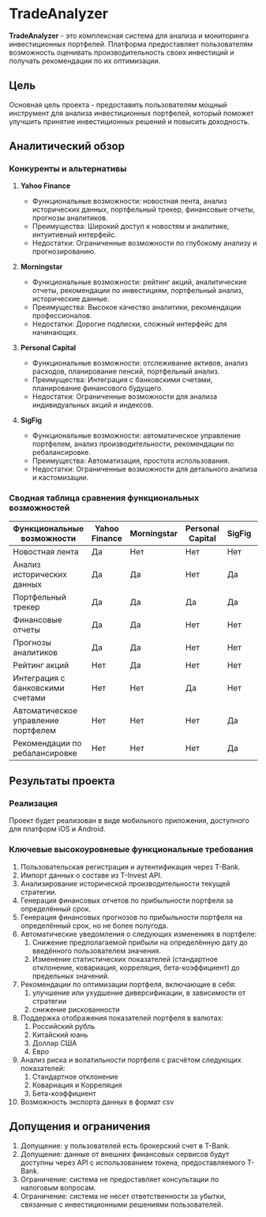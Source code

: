 # TradeAnalyzer

**TradeAnalyzer** - это комплексная система для анализа и мониторинга инвестиционных портфелей. Платформа предоставляет пользователям возможность оценивать производительность своих инвестиций и получать рекомендации по их оптимизации.
## Цель
Основная цель проекта - предоставить пользователям мощный инструмент для анализа инвестиционных портфелей, который поможет улучшить принятие инвестиционных решений и повысить доходность.
## Аналитический обзор
### Конкуренты и альтернативы

1. **Yahoo Finance**
   - Функциональные возможности: новостная лента, анализ исторических данных, портфельный трекер, финансовые отчеты, прогнозы аналитиков.
   - Преимущества: Широкий доступ к новостям и аналитике, интуитивный интерфейс.
   - Недостатки: Ограниченные возможности по глубокому анализу и прогнозированию.

2. **Morningstar**
   - Функциональные возможности: рейтинг акций, аналитические отчеты, рекомендации по инвестициям, портфельный анализ, исторические данные.
   - Преимущества: Высокое качество аналитики, рекомендации профессионалов.
   - Недостатки: Дорогие подписки, сложный интерфейс для начинающих.

3. **Personal Capital**
   - Функциональные возможности: отслеживание активов, анализ расходов, планирование пенсий, портфельный анализ.
   - Преимущества: Интеграция с банковскими счетами, планирование финансового будущего.
   - Недостатки: Ограниченные возможности для анализа индивидуальных акций и индексов.

4. **SigFig**
   - Функциональные возможности: автоматическое управление портфелем, анализ производительности, рекомендации по ребалансировке.
   - Преимущества: Автоматизация, простота использования.
   - Недостатки: Ограниченные возможности для детального анализа и кастомизации.

### Сводная таблица сравнения функциональных возможностей

| Функциональные возможности          | Yahoo Finance | Morningstar | Personal Capital | SigFig | TradeAnalyzer |
| ----------------------------------- | ------------- | ----------- | ---------------- | ------ | ------------- |
| Новостная лента                     | Да            | Нет         | Нет              | Нет    | Нет           |
| Анализ исторических данных          | Да            | Да          | Нет              | Да     | Да            |
| Портфельный трекер                  | Да            | Да          | Да               | Да     | Да            |
| Финансовые отчеты                   | Да            | Да          | Нет              | Нет    | Да            |
| Прогнозы аналитиков                 | Да            | Да          | Нет              | Нет    | Нет           |
| Рейтинг акций                       | Нет           | Да          | Нет              | Нет    | Нет           |
| Интеграция с банковскими счетами    | Нет           | Нет         | Да               | Нет    | Да            |
| Автоматическое управление портфелем | Нет           | Нет         | Нет              | Да     | Нет           |
| Рекомендации по ребалансировке      | Нет           | Нет         | Нет              | Да     | Да            |

## Результаты проекта

### Реализация
Проект будет реализован в виде мобильного приложения, доступного для платформ iOS и Android.
### Ключевые высокоуровневые функциональные требования
1. Пользовательская регистрация и аутентификация через T-Bank.
2. Импорт данных о составе из T-Invest API.
3. Анализирование исторической производительности текущей стратегии.
4. Генерация финансовых отчетов по прибыльности портфеля за определённый срок.
5. Генерация финансовых прогнозов по прибыльности портфеля на определённый срок, но не более полугода.
6. Автоматические уведомления о следующих изменениях в портфеле:
	1. Снижение предполагаемой прибыли на определённую дату до введённого пользователем значения. 
	2. Изменение статистических показателей (стандартное отклонение, ковариация, корреляция, бета-коэффициент) до предельных значений.
7. Рекомендации по оптимизации портфеля, включающие в себя:
	1. улучшение или ухудшение диверсификации, в зависимости от стратегии
	2. снижение рискованности 
8. Поддержка отображения показателей портфеля в валютах:
	1. Российский рубль
	2. Китайский юань
	3. Доллар США
	4. Евро
9. Анализ риска и волатильности портфеля с расчётом следующих показателей:
	1. Стандартное отклонение
	2. Ковариация и Корреляция
	3. Бета-коэффициент
10. Возможность экспорта данных в формат csv

## Допущения и ограничения
1. Допущение: у пользователей есть брокерский счет в T-Bank.
2. Допущение: данные от внешних финансовых сервисов будут доступны через API с использованием токена, предоставляемого T-Bank.
3. Ограничение: система не предоставляет консультации по налоговым вопросам.
4. Ограничение: система не несет ответственности за убытки, связанные с инвестиционными решениями пользователей.